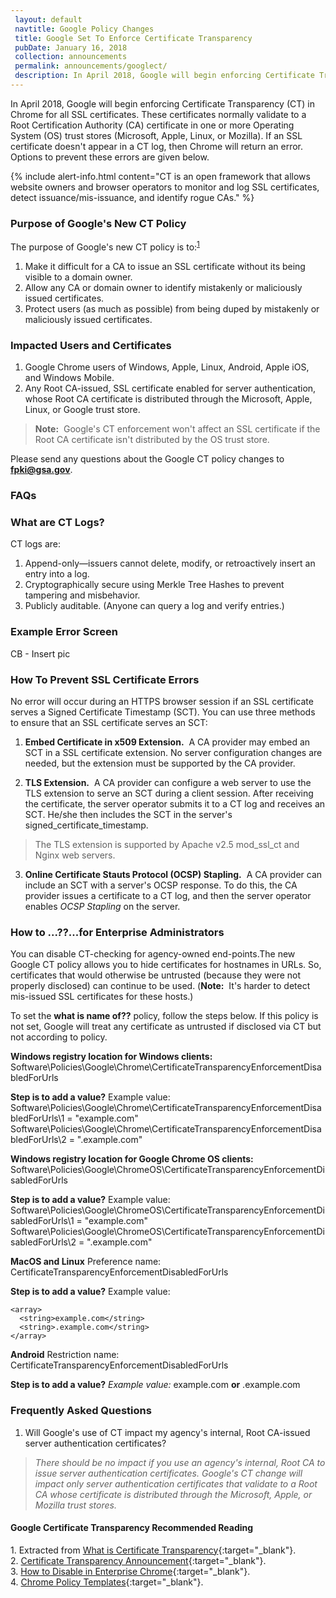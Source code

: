 ```yaml
---
 layout: default
 navtitle: Google Policy Changes
 title: Google Set To Enforce Certificate Transparency
 pubDate: January 16, 2018
 collection: announcements
 permalink: announcements/googlect/
 description: In April 2018, Google will begin enforcing Certificate Transparency (CT) in Chrome for all SSL certificates enabled for server authentication. These certificates must validate to a Root Certification Authority (CA) certificate in the Microsoft, Apple, or Linux trust stores.  
---
```


In April 2018, Google will begin enforcing Certificate Transparency (CT) in Chrome for all SSL certificates. These certificates normally validate to a Root Certification Authority (CA) certificate in one or more Operating System (OS) trust stores (Microsoft, Apple, Linux, or Mozilla). If an SSL certificate doesn't appear in a CT log, then Chrome will return an error. Options to prevent these errors are given below.

{% include alert-info.html content="CT is an open framework that allows website owners and browser operators to monitor and log SSL certificates, detect issuance/mis-issuance, and identify rogue CAs." %}

### Purpose of Google's New CT Policy
The purpose of Google's new CT policy is to:<sup>[1](#1)</sup>
1. Make it difficult for a CA to issue an SSL certificate without its being visible to a domain owner.
2. Allow any CA or domain owner to identify mistakenly or maliciously issued certificates.
3. Protect users (as much as possible) from being duped by mistakenly or maliciously issued certificates.

### Impacted Users and Certificates
1. Google Chrome users of Windows, Apple, Linux, Android, Apple iOS, and Windows Mobile.
2. Any Root CA-issued, SSL certificate enabled for server authentication, whose Root CA certificate is distributed through the Microsoft, Apple, Linux, or Google trust store. 
> **Note:**&nbsp;&nbsp;Google's CT enforcement won't affect an SSL certificate if the Root CA certificate isn't distributed by the OS trust store.

Please send any questions about the Google CT policy changes to **fpki@gsa.gov**.

### FAQs

### What are CT Logs? <!--Who is the intended audience? If it's network domain administrators, then won't they know all about CT logs?-->

CT logs are:
1. Append-only&mdash;issuers cannot delete, modify, or retroactively insert an entry into a log. 
2. Cryptographically secure using Merkle Tree Hashes to prevent tampering and misbehavior.
3. Publicly auditable. (Anyone can query a log and verify entries.)

### Example Error Screen

CB - Insert pic

### How To Prevent SSL Certificate Errors
<!--Are the errors generated by the web servers?-->
No error will occur during an HTTPS browser session if an SSL certificate serves a Signed Certificate Timestamp (SCT). You can use three methods to ensure that an SSL certificate serves an SCT:

1. **Embed Certificate in x509 Extension.**&nbsp;&nbsp;A CA provider may embed an SCT in a SSL certificate extension. No server configuration changes are needed, but the extension must be supported by the CA provider. <!--is this EKU for server authentication?  Which specific extension(s)? -->

2. **TLS Extension.**&nbsp;&nbsp;A CA provider can configure a web server to use the TLS extension to serve an SCT during a client session. After receiving the certificate, the server operator submits it to a CT log and receives an SCT. He/she then includes the SCT in the server's signed_certificate_timestamp.

>The TLS extension is supported by Apache v2.5 mod_ssl_ct and Nginx web servers.

3. **Online Certificate Stauts Protocol (OCSP) Stapling.**&nbsp;&nbsp;A CA provider can include an SCT with a server's OCSP response. To do this, the CA provider issues a certificate to a CT log, and then the server operator enables _OCSP Stapling_ on the server.

### How to ...??...for Enterprise Administrators<!--What does the fix allow the admin to do? Is this a "policy," per next para?-->
You can disable CT-checking for agency-owned end-points.<!--Couldn't follow this dicussion easily. Below, what is policy that needs to be set? Does this relate to above 3 options or does this relate to SSL certificates issued by an agency's local CA?-->The new Google CT policy <!--Correct?-->allows you to hide certificates for hostnames in URLs. So, certificates that would otherwise be untrusted (because they were not properly disclosed) can continue to be used. (**Note:**&nbsp;&nbsp;It's harder to detect mis-issued SSL certificates for these hosts.)

To set the **what is name of??** policy, follow the steps below. If this policy is not set, Google will treat any certificate as untrusted if disclosed via CT but not according to policy.<!--Can't follow this in relation to previous paragraph.-->

<!--Below looks like steps to take for the different OSs. Correct?-->

**Windows registry location for Windows clients:**
Software\Policies\Google\Chrome\CertificateTransparencyEnforcementDisabledForUrls

**Step is to add a value?**  Example value:
Software\Policies\Google\Chrome\CertificateTransparencyEnforcementDisabledForUrls\1 = "example.com"
Software\Policies\Google\Chrome\CertificateTransparencyEnforcementDisabledForUrls\2 = ".example.com"

**Windows registry location for Google Chrome OS clients:**
Software\Policies\Google\ChromeOS\CertificateTransparencyEnforcementDisabledForUrls

**Step is to add a value?** Example value:
Software\Policies\Google\ChromeOS\CertificateTransparencyEnforcementDisabledForUrls\1 = "example.com"
Software\Policies\Google\ChromeOS\CertificateTransparencyEnforcementDisabledForUrls\2 = ".example.com"

**MacOS and Linux**
Preference name: CertificateTransparencyEnforcementDisabledForUrls

**Step is to add a value?** Example value:

```
<array>
  <string>example.com</string>
  <string>.example.com</string>
</array>
```

**Android** 
Restriction name: CertificateTransparencyEnforcementDisabledForUrls

**Step is to add a value?** _Example value:_ example.com **or** .example.com

### Frequently Asked Questions
1. Will Google's use of CT impact my agency's internal, Root CA-issued server authentication certificates?
> _There should be no impact if you use an agency's internal, Root CA to issue server authentication certificates. Google's CT change will impact only server authentication certificates that validate to a Root CA whose certificate is distributed through the Microsoft, Apple, or Mozilla trust stores._ <!--If FPKI decides to remove the COMMON Root certificate trust bit from the Microsoft and Apple trust stores, per Option 1 in Microsoft Hot Topic, then what issues, if any, will remain with Google's use of CT?-->

#### Google Certificate Transparency Recommended Reading
<a name="1">1</a>. Extracted from [What is Certificate Transparency](https://www.certificate-transparency.org/){:target="_blank"}.<br>
2. [Certificate Transparency Announcement](https://groups.google.com/a/chromium.org/forum/#!topic/ct-policy/78N3SMcqUGw){:target="_blank"}.<br>
3. [How to Disable in Enterprise Chrome](http://www.chromium.org/administrators/policy-list-3#CertificateTransparencyEnforcementDisabledForUrls){:target="_blank"}.<br>
4. [Chrome Policy Templates](https://www.chromium.org/administrators/policy-templates){:target="_blank"}.
